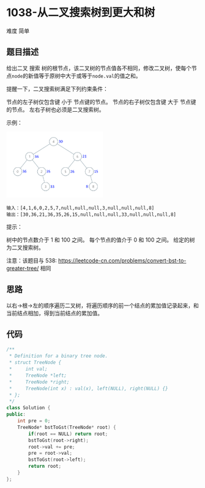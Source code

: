 # 1038-从二叉搜索树到更大和树

难度 简单



## 题目描述

给出二叉 搜索 树的根节点，该二叉树的节点值各不相同，修改二叉树，使每个节点`node`的新值等于原树中大于或等于`node.val`的值之和。

提醒一下，二叉搜索树满足下列约束条件：

节点的左子树仅包含键 小于 节点键的节点。
节点的右子树仅包含键 大于 节点键的节点。
左右子树也必须是二叉搜索树。

示例：

<img src="images/tree.png" width="50%" />

```
输入：[4,1,6,0,2,5,7,null,null,null,3,null,null,null,8]
输出：[30,36,21,36,35,26,15,null,null,null,33,null,null,null,8]
```

提示：

树中的节点数介于 1 和 100 之间。
每个节点的值介于 0 和 100 之间。
给定的树为二叉搜索树。


注意：该题目与 538: https://leetcode-cn.com/problems/convert-bst-to-greater-tree/  相同



## 思路

以右->根->左的顺序遍历二叉树，将遍历顺序的前一个结点的累加值记录起来，和当前结点相加，得到当前结点的累加值。



## 代码

```c++
/**
 * Definition for a binary tree node.
 * struct TreeNode {
 *     int val;
 *     TreeNode *left;
 *     TreeNode *right;
 *     TreeNode(int x) : val(x), left(NULL), right(NULL) {}
 * };
 */
class Solution {
public:
    int pre = 0;
    TreeNode* bstToGst(TreeNode* root) {
        if(root == NULL) return root;
        bstToGst(root->right);
        root->val += pre;
        pre = root->val;
        bstToGst(root->left);
        return root;
    }
};
```

